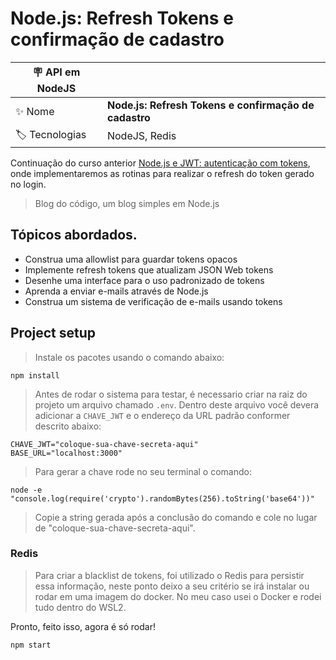 # Node.js: Refresh Tokens e confirmação de cadastro

| :placard: API em NodeJS |     |
| -------------  | --- |
| :sparkles: Nome        | **Node.js: Refresh Tokens e confirmação de cadastro**
| :label: Tecnologias | NodeJS, Redis

Continuação do curso anterior [Node.js e JWT: autenticação com tokens](https://github.com/celiorscosta/alura-node-jwt-autenticacao-token), onde implementaremos as rotinas para realizar o refresh do token gerado no login.

> Blog do código, um blog simples em Node.js

## Tópicos abordados.

- Construa uma allowlist para guardar tokens opacos
- Implemente refresh tokens que atualizam JSON Web tokens
- Desenhe uma interface para o uso padronizado de tokens
- Aprenda a enviar e-mails através de Node.js
- Construa um sistema de verificação de e-mails usando tokens

## Project setup

> Instale os pacotes usando o comando abaixo:
```
npm install
```

> Antes de rodar o sistema para testar, é necessario criar na raiz do projeto um arquivo chamado `.env`.
> Dentro deste arquivo você devera adicionar a `CHAVE_JWT` e o endereço da URL padrão conformer descrito abaixo:

```
CHAVE_JWT="coloque-sua-chave-secreta-aqui"
BASE_URL="localhost:3000"
```

> Para gerar a chave rode no seu terminal o comando:

```
node -e "console.log(require('crypto').randomBytes(256).toString('base64'))"
```

> Copie a string gerada após a conclusão do comando e cole no lugar de "coloque-sua-chave-secreta-aqui".

### Redis

> Para criar a blacklist de tokens, foi utilizado o Redis para persistir essa informação, neste ponto deixo a seu critério se irá instalar ou rodar em uma imagem do docker.
> No meu caso usei o Docker e rodei tudo dentro do WSL2.

Pronto, feito isso, agora é só rodar!
```
npm start
```
